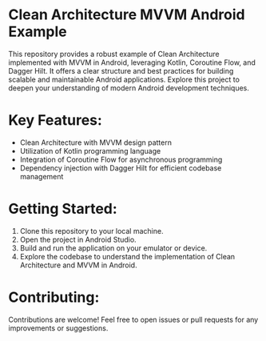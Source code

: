 # Clean Architecture MVVM Android Example

This repository provides a robust example of Clean Architecture implemented with MVVM in Android, leveraging Kotlin, Coroutine Flow, and Dagger Hilt. 
It offers a clear structure and best practices for building scalable and maintainable Android applications. Explore this project to deepen your 
understanding of modern Android development techniques.

# Key Features:

 - Clean Architecture with MVVM design pattern <br>
 - Utilization of Kotlin programming language <br>
 - Integration of Coroutine Flow for asynchronous programming <br>
 - Dependency injection with Dagger Hilt for efficient codebase management <br>

# Getting Started:

1. Clone this repository to your local machine.  <br>
2. Open the project in Android Studio.  <br>
3. Build and run the application on your emulator or device.  <br>
4. Explore the codebase to understand the implementation of Clean Architecture and MVVM in Android.  <br>

# Contributing:
Contributions are welcome! Feel free to open issues or pull requests for any improvements or suggestions.



